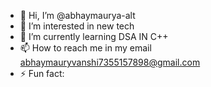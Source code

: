 - 👋 Hi, I’m @abhaymaurya-alt
- 👀 I’m interested in new tech
- 🌱 I’m currently learning DSA IN C++
- 📫 How to reach me in my email abhaymauryvanshi7355157898@gmail.com
- ⚡ Fun fact: 

<!---
abhaymaurya-alt/abhaymaurya-alt is a ✨ special ✨ repository because its `README.md` (this file) appears on your GitHub profile.
You can click the Preview link to take a look at your changes.
--->
